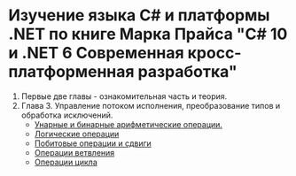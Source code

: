 # Изучение языка С# и платформы .NET по книге Марка Прайса "C# 10 и .NET 6 Современная кросс-платформенная разработка"

1. Первые две главы - ознакомительная часть и теория.  
2. Глава 3. Управление потоком исполнения, преобразование типов и обработка исключений.
   - [Унарные и бинарные арифметические операции.](https://github.com/gotovchik/markjprice_cs10dotnet6/tree/master/Chapter_03/Operators)
   - [Логические операции](https://github.com/gotovchik/markjprice_cs10dotnet6/tree/chapter3/Chapter_03/BooleanOperators)
   - [Побитовые операции и сдвиги](https://github.com/gotovchik/markjprice_cs10dotnet6/tree/chapter3/Chapter_03/BitwiseAndShiftOperators)
   - [Операции ветвления](https://github.com/gotovchik/markjprice_cs10dotnet6/tree/chapter3/Chapter_03/SelectionStatements)
   - [Операции цикла](https://github.com/gotovchik/markjprice_cs10dotnet6/tree/chapter3/Chapter_03/IterationStatements)